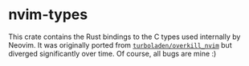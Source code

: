# nvim-types

This crate contains the Rust bindings to the C types used internally by Neovim.
It was originally ported from
[`turboladen/overkill_nvim`](https://github.com/turboladen/overkill_nvim/tree/develop/neovim_sys/src/api/nvim)
but diverged significantly over time. Of course, all bugs are mine :)
